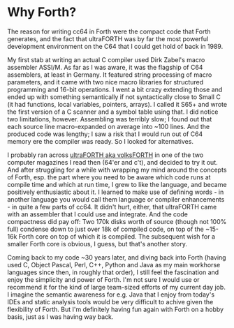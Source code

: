# Why Forth?

The reason for writing cc64 in Forth were the compact code that Forth
generates, and the fact that ultraFORTH was by far the most powerful
development environment on the C64 that I could get hold of back in 1989.

My first stab at writing an actual C compiler used Dirk Zabel's macro
assembler ASSI/M. As far as I was aware, it was the flagship of C64 assemblers,
at least in Germany. It featured string processing of macro parameters,
and it came with two nice macro libraries for structured
programming and 16-bit operations. I went a bit crazy extending those and ended
up with something semantically if not syntactically close to Small C (it had
functions, local variables, pointers, arrays). I called it S65+ and wrote the
first version of a C scanner and a symbol table using that. I did notice two
limitations, however. Assembling was terribly slow; I found out that each
source line macro-expanded on average into ~100 lines.
And the produced code was lengthy;
I saw a risk that I would run out of C64 memory ere the compiler was ready.
So I looked for alternatives.

I probably ran across
[ultraFORTH aka volksFORTH](https://forth-ev.de/wiki/projects:volksforth)
in one of the two computer magazines I read then (64'er and c't), and decided
to try it out. And after struggling for a while with wrapping my mind around the
concepts of Forth, esp. the part where you need to be aware which code runs at
compile time and which at run time, I grew to like the language, and became
positively enthusiastic about it. I learned to make use of defining words -
in another language you would call them language or compiler enhancements - in
quite a few parts of cc64. It didn't hurt, either, that ultraFORTH came with
an assembler that I could use and integrate. And the code compactness did
pay off: Two 170k disks worth of source (though not 100% full) condense
down to just over 18k of compiled code, on top of the ~15-16k Forth core on top
of which it is compiled. The subsequent wish for a smaller Forth core is
obvious, I guess, but that's another story.

Coming back to my code ~30 years later, and diving back into Forth (having
used C, Object Pascal, Perl, C++, Python and Java as my main workhorse
languages since then, in roughly that order), I still feel the fascination
and enjoy the simplicity and power of Forth. I'm not sure I would use or
recommend it for the kind of large team-sized efforts of my current day job.
I imagine the semantic awareness for e.g. Java that I enjoy from today's IDEs
and static analysis tools would be very difficult to achive given the
flexibility of Forth. But I'm definitely having fun again with Forth on a hobby
basis, just as I was having way back.

